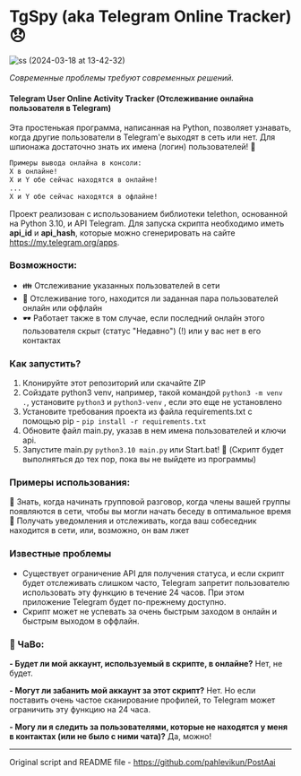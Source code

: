 # TgSpy (aka Telegram Online Tracker) 😞
![ss (2024-03-18 at 13-42-32)](https://github.com/elite-nick/PostAai_TgSpy/assets/16212039/6280be62-b0c4-413b-b5f5-931a68b5642e)

*Современные проблемы требуют современных решений.*

#### Telegram User Online Activity Tracker (Отслеживание онлайна пользователя в Telegram)
Эта простенькая программа, написанная на Python, позволяет узнавать, когда другие пользователи
в Telegram'е выходят в сеть или нет.
Для шпионажа достаточно знать их имена (логин) пользователей! 🤠

````bash
Примеры вывода онлайна в консоли:
X в онлайне!
X и Y обе сейчас находятся в онлайне!
...
X и Y обе сейчас находятся в офлайне!
````

Проект реализован с использованием библиотеки telethon, основанной на Python 3.10,
и API Telegram. Для запуска скрипта необходимо иметь **api_id** и **api_hash**,
которые можно сгенерировать на сайте https://my.telegram.org/apps.

### Возможности:
* 👪 Отслеживание указанных пользователей в сети
* 👫 Отслеживание того, находится ли заданная пара пользователей онлайн или оффлайн
* 🕶 Работает также в том случае, если последний онлайн этого пользователя скрыт (статус "Недавно") (!) или у вас нет в его контактах

### Как запустить?
1. Клонируйте этот репозиторий или скачайте ZIP
2. Сойздате python3 venv, например, такой командой `python3 -m venv .`, установите `python3` и `python3-venv` , если это еще не установлено
3. Установите требования проекта из файла requirements.txt с помощью pip - `pip install -r requirements.txt`
4. Обновите файл main.py, указав в нем имена пользователей и ключи api.
5. Запустите main.py `python3.10 main.py` или Start.bat! 🎉 (Скрипт будет выполняться до тех пор, пока вы не выйдете из программы)

### Примеры использования:
🤔 Знать, когда начинать групповой разговор, когда члены вашей группы появляются в сети, чтобы вы могли начать беседу в оптимальное время
🤥 Получать уведомления и отслеживать, когда ваш собеседник находится в сети, или, возможно, он вам лжет

### Известные проблемы
* Существует ограничение API для получения статуса, и если скрипт будет отслеживать слишком часто, Telegram запретит пользователю использовать эту функцию в течение 24 часов. При этом приложение Telegram будет по-прежнему доступно.
* Скрипт может не успевать за очень быстрым заходом в онлайн и быстрым выходом в оффлайн.

### 💬 ЧаВо:

**- Будет ли мой аккаунт, используемый в скрипте, в онлайне?**
Нет, не будет.

**- Могут ли забанить мой аккаунт за этот скрипт?**
Нет. Но если поставить очень частое сканирование профилей, то Telegram может ограничить эту функцию на 24 часа. 

**- Могу ли я следить за пользователями, которые не находятся у меня в контактах (или не было с ними чата)?**
Да, можно!

---
Original script and README file - https://github.com/pahlevikun/PostAai
